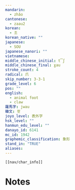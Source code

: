 ```yaml
---
mandarin:
  - zhǎo
cantonese:
  - zaau2
korean:
  - 조
korean_native: ""
japanese:
  - SOU
japanese_nanori: ""
vietnamese:
middle_chinese_initial: t͡ʃ
middle_chinese_final: ɣau
stroke_count: 4
radical: 爪
skip_number: 3-3-1
grade_level: 6
pos: ""
english:
  - animal foot
  - claw
羅馬字: jwau
韓文: 좟
joyo_level: 表外字
hsk_level: ""
hanmun_edu_level: ""
danayo_id: 6141
mc_id: 1942
graphemic_classification: 象形
stand_in: "TRUE"
aliases:
---
```

```meta-bind-embed
[[nav/char_info]]
```

# Notes
